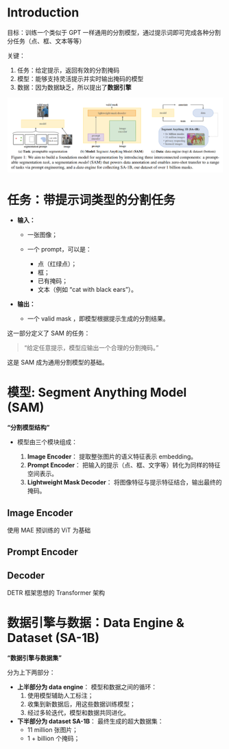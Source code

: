 # Introduction

目标：训练一个类似于 GPT 一样通用的分割模型，通过提示词即可完成各种分割分任务（点、框、文本等等）

关键：
1. 任务：给定提示，返回有效的分割掩码
2. 模型：能够支持灵活提示并实时输出掩码的模型
3. 数据：因为数据缺乏，所以提出了**数据引擎**

![SAM_Figure_1](../../images/SAM_Figure_1.png)

# 任务：带提示词类型的分割任务

* **输入：**

  * 一张图像；
  * 一个 prompt，可以是：

    * 点（红绿点）；
    * 框；
    * 已有掩码；
    * 文本（例如 “cat with black ears”）。

* **输出：**

  * 一个 valid mask ，即模型根据提示生成的分割结果。

这一部分定义了 SAM 的任务：

> “给定任意提示，模型应输出一个合理的分割掩码。”

这是 SAM 成为通用分割模型的基础。

# 模型: Segment Anything Model (SAM)

**“分割模型结构”**

* 模型由三个模块组成：

  1. **Image Encoder**：
     提取整张图片的语义特征表示 embedding。
  2. **Prompt Encoder**：
     把输入的提示（点、框、文字等）转化为同样的特征空间表示。
  3. **Lightweight Mask Decoder**：
     将图像特征与提示特征结合，输出最终的掩码。

## Image Encoder

使用 MAE 预训练的 ViT 为基础

## Prompt Encoder



## Decoder

DETR 框架思想的 Transformer 架构

# 数据引擎与数据：Data Engine & Dataset (SA-1B)

**“数据引擎与数据集”**

分为上下两部分：

* **上半部分为 data engine**：
 模型和数据之间的循环：
  1. 使用模型辅助人工标注；
  2. 收集到新数据后，用这些数据训练模型；
  3. 经过多轮迭代，模型和数据共同进化。
* **下半部分为 dataset SA-1B**：
 最终生成的超大数据集：
  * 11 million 张图片；
  * 1 + billion 个掩码；

# 